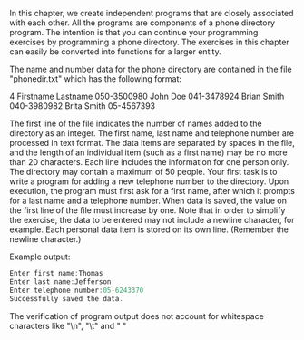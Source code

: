 
In this chapter, we create independent programs that are closely associated with each other. All the programs are components of a phone directory program. The intention is that you can continue your programming exercises by programming a phone directory. The exercises in this chapter can easily be converted into functions for a larger entity.

The name and number data for the phone directory are contained in the file "phonedir.txt" which has the following format:

4
Firstname Lastname 050-3500980
John Doe 041-3478924
Brian Smith 040-3980982
Brita Smith 05-4567393

The first line of the file indicates the number of names added to the directory as an integer. The first name, last name and telephone number are processed in text format. The data items are separated by spaces in the file, and the length of an individual item (such as a first name) may be no more than 20 characters. Each line includes the information for one person only. The directory may contain a maximum of 50 people. Your first task is to write a program for adding a new telephone number to the directory. Upon execution, the program must first ask for a first name, after which it prompts for a last name and a telephone number. When data is saved, the value on the first line of the file must increase by one. Note that in order to simplify the exercise, the data to be entered may not include a newline character, for example. Each personal data item is stored on its own line. (Remember the newline character.)

Example output:
```c
Enter first name:Thomas
Enter last name:Jefferson
Enter telephone number:05-6243370
Successfully saved the data.
```
The verification of program output does not account for whitespace characters like "\n", "\t" and " "